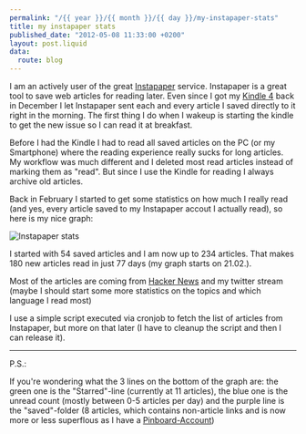 ```yaml
---
permalink: "/{{ year }}/{{ month }}/{{ day }}/my-instapaper-stats"
title: my instapaper stats
published_date: "2012-05-08 11:33:00 +0200"
layout: post.liquid
data:
  route: blog
---
```

I am an actively user of the great [Instapaper](http://www.instapaper.com/)
service. Instapaper is a great tool to save web articles for reading later.
Even since I got my [Kindle 4](http://www.amazon.de/dp/B0051QVF7A/ref=tb_surl_kindle)
back in December I let Instapaper sent each and every article I saved directly
to it right in the morning.  The first thing I do when I wakeup is starting the
kindle to get the new issue so I can read it at breakfast.

Before I had the Kindle I had to read all saved articles on the PC (or my
Smartphone) where the reading experience really sucks for long articles.  My
workflow was much different and I deleted most read articles instead of marking
them as "read". But since I use the Kindle for reading I always archive old
articles.

Back in February I started to get some statistics on how much I really read
(and yes, every article saved to my Instapaper accout I actually read), so here
is my nice graph:

![Instapaper stats](http://tmp.fnordig.de/2012-05-08-instapaper-stats.png)

I started with 54 saved articles and I am now up to 234 articles. That makes
180 new articles read in just 77 days (my graph starts on 21.02.).

Most of the articles are coming from [Hacker News](http://news.ycombinator.com/)
and my twitter stream (maybe I should start some more statistics on the topics
and which language I read most)

I use a simple script executed via cronjob to fetch the list of articles from
Instapaper, but more on that later (I have to cleanup the script and then I can
release it).

-------

P.S.:

If you're wondering what the 3 lines on the bottom of the graph are: the green
one is the "Starred"-line (currently at 11 articles), the blue one is the
unread count (mostly between 0-5 articles per day) and the purple line is the
"saved"-folder (8 articles, which contains non-article links and is now more or less
superflous as I have a [Pinboard-Account](http://pinboard.in/u:badboy))
